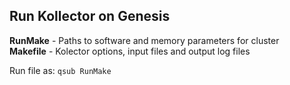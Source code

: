 ## Run Kollector on Genesis

**RunMake** - Paths to software and memory parameters for cluster           
**Makefile** - Kolector options, input files and output log files

Run file as: ```qsub RunMake```
